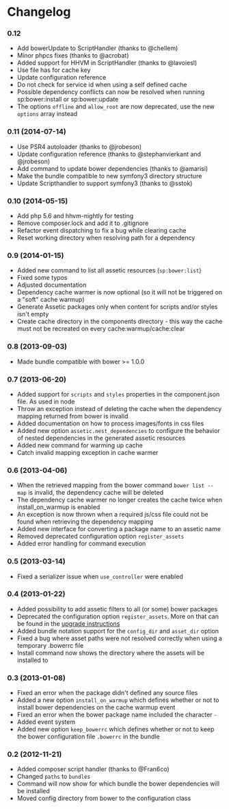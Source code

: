 Changelog
=========

### 0.12

* Add bowerUpdate to ScriptHandler (thanks to @chellem)
* Minor phpcs fixes (thanks to @acrobat)
* Added support for HHVM in ScriptHandler (thanks to @lavoiesl)
* Use file has for cache key
* Update configuration reference
* Do not check for service id when using a self defined cache
* Possible dependency conflicts can now be resolved when running sp:bower:install or sp:bower:update
* The options `offline` and `allow_root` are now deprecated, use the new `options` array instead

### 0.11 (2014-07-14)

* Use PSR4 autoloader (thanks to @jrobeson)
* Update configuration reference (thanks to @stephanvierkant and @jrobeson)
* Add command to update bower dependencies (thanks to @amarisi)
* Make the bundle compatible to new symfony3 directory structure
* Update Scripthandler to support symfony3 (thanks to @sstok)

### 0.10 (2014-05-15)

* Add php 5.6 and hhvm-nightly for testing
* Remove composer.lock and add it to .gitignore
* Refactor event dispatching to fix a bug while clearing cache
* Reset working directory when resolving path for a dependency

### 0.9 (2014-01-15)

* Added new command to list all assetic resources (`sp:bower:list`)
* Fixed some typos
* Adjusted documentation
* Dependency cache warmer is now optional (so it will not be triggered on a "soft" cache warmup)
* Generate Assetic packages only when content for scripts and/or styles isn't empty
* Create cache directory in the components directory - this way the cache must not be recreated on every cache:warmup/cache:clear

### 0.8 (2013-09-03)

* Made bundle compatible with bower >= 1.0.0

### 0.7 (2013-06-20)

* Added support for ```scripts``` and ```styles``` properties in the component.json file. As used in node
* Throw an exception instead of deleting the cache when the dependency mapping returned from bower is invalid
* Added documentation on how to process images/fonts in css files
* Added new option `assetic.nest_dependencies` to configure the behavior of nested dependencies in the generated assetic resources
* Added new command for warming up cache
* Catch invalid mapping exception in cache warmer

### 0.6 (2013-04-06)

* When the retrieved mapping from the bower command ```bower list --map``` is invalid, the dependency cache will be deleted
* The dependency cache warmer no longer creates the cache twice when install_on_warmup is enabled
* An exception is now thrown when a required js/css file could not be found when retrieving the dependency mapping
* Added new interface for converting a package name to an assetic name
* Removed deprecated configuration option ```register_assets```
* Added error handling for command execution

### 0.5 (2013-03-14)

* Fixed a serializer issue when ```use_controller``` were enabled

### 0.4 (2013-01-22)

* Added possibility to add assetic filters to all (or some) bower packages
* Deprecated the configuration option ```register_assets```. More on that can be found in the [upgrade instructions](Upgrade.md)
* Added bundle notation support for the ```config_dir``` and ```asset_dir``` option
* Fixed a bug where asset paths were not resolved correctly when using a temporary .bowerrc file
* Install command now shows the directory where the assets will be installed to

### 0.3 (2013-01-08)

* Fixed an error when the package didn't defined any source files
* Added a new option ```install_on_warmup``` which defines whether or not to install bower dependencies on the cache warmup event
* Fixed an error when the bower package name included the character ```-```
* Added event system
* Added new option ```keep_bowerrc``` which defines whether or not to keep the bower configuration file ```.bowerrc``` in the bundle

### 0.2 (2012-11-21)

* Added composer script handler (thanks to @Fran6co)
* Changed ```paths``` to ```bundles```
* Command will now show for which bundle the bower dependencies will be installed
* Moved config directory from bower to the configuration class
